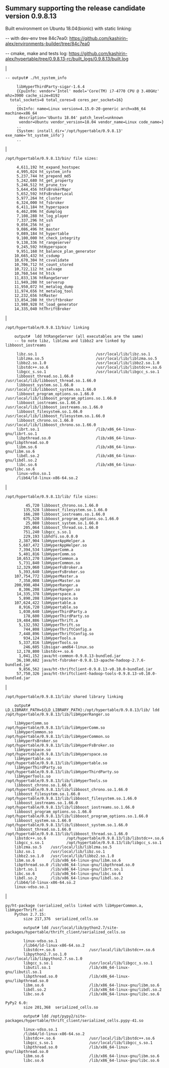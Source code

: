 Summary supporting the release candidate version 0.9.8.13
-
Built environment on Ubuntu 18.04(bionic) with static linking:

   -- with dev-env tree 84c7ea0: https://github.com/kashirin-alex/environments-builder/tree/84c7ea0
   
   -- cmake, make and tests log: https://github.com/kashirin-alex/hypertable/tree/0.9.8.13-rc/built_logs/0.9.8.13/built.log
	
|

    -- output# ./ht_system_info

         libHyperThirdParty-sigar-1.6.4
         {CpuInfo: vendor='Intel' model='Core(TM) i7-4770 CPU @ 3.40GHz' mhz=3900 cache_size=8192 
	  total_sockets=8 total_cores=8 cores_per_socket=16}
         ..
         {OsInfo: name=Linux version=4.15.0-20-generic arch=x86_64 machine=x86_64
          description='Ubuntu 18.04' patch_level=unknown
          vendor=Ubuntu vendor_version=18.04 vendor_name=Linux code_name=}
         ..
         {System: install_dir='/opt/hypertable/0.9.8.13' exe_name='ht_system_info'}
         ..

|

    /opt/hypertable/0.9.8.13/bin/ file sizes:
 
         4,611,192 ht_expand_hostspec
         4,995,024 ht_system_info
         5,237,744 ht_prepend_md5
         5,242,680 ht_get_property
         5,246,512 ht_prune_tsv
         5,644,456 htFsBrokerMapr
         5,652,592 htFsBrokerLocal
         5,977,264 ht_cluster
         6,324,000 ht_fsbroker
         6,411,184 ht_hyperspace
         6,462,896 ht_dumplog
         7,108,288 ht_log_player
         7,337,296 ht_ssh
         9,056,256 ht_gc
         9,086,496 ht_master
         9,089,184 ht_hypertable
         9,100,000 ht_check_integrity
         9,138,336 ht_rangeserver
         9,245,592 htHyperspace
         9,951,168 ht_balance_plan_generator
        10,665,432 ht_csdump
        10,670,304 ht_csvalidate
        10,706,712 ht_count_stored
        10,722,112 ht_salvage
        10,760,544 ht_htck
        11,833,136 htRangeServer
        11,949,208 ht_serverup
        11,950,072 ht_metalog_dump
        11,974,656 ht_metalog_tool
        12,232,656 htMaster
        13,854,208 ht_thriftbroker
        13,980,928 ht_load_generator
        14,335,040 htThriftBroker

|

    /opt/hypertable/0.9.8.13/bin/ linking 
    
        output#  ldd htRangeServer (all executables are the same)
        -- to note libz, liblzma and libbz2 are linked by libboost_iostreams
	 
         libz.so.1                          /usr/local/lib/libz.so.1
         liblzma.so.5                       /usr/local/lib/liblzma.so.5
         libbz2.so.1.0                      /usr/local/lib/libbz2.so.1.0
         libstdc++.so.6                     /usr/local/lib/libstdc++.so.6
         libgcc_s.so.1                      /usr/local/lib/libgcc_s.so.1
         libboost_thread.so.1.66.0          /usr/local/lib/libboost_thread.so.1.66.0
         libboost_system.so.1.66.0          /usr/local/lib/libboost_system.so.1.66.0
         libboost_program_options.so.1.66.0 /usr/local/lib/libboost_program_options.so.1.66.0
         libboost_iostreams.so.1.66.0       /usr/local/lib/libboost_iostreams.so.1.66.0
         libboost_filesystem.so.1.66.0      /usr/local/lib/libboost_filesystem.so.1.66.0
         libboost_chrono.so.1.66.0          /usr/local/lib/libboost_chrono.so.1.66.0
         librt.so.1                         /lib/x86_64-linux-gnu/librt.so.1
         libpthread.so.0                    /lib/x86_64-linux-gnu/libpthread.so.0
         libm.so.6                          /lib/x86_64-linux-gnu/libm.so.6
         libdl.so.2                         /lib/x86_64-linux-gnu/libdl.so.2
         libc.so.6                          /lib/x86_64-linux-gnu/libc.so.6
         linux-vdso.so.1 
         /lib64/ld-linux-x86-64.so.2 

|

    /opt/hypertable/0.9.8.13/lib/ file sizes:
    
             45,720 libboost_chrono.so.1.66.0 
            135,528 libboost_filesystem.so.1.66.0 
            166,280 libboost_iostreams.so.1.66.0 
            675,520 libboost_program_options.so.1.66.0 
             25,080 libboost_system.so.1.66.0 
            205,064 libboost_thread.so.1.66.0 
            751,240 libgcc_s.so.1 
            229,193 libhdfs.so.0.0.0 
          2,387,904 libHyperAppHelper.a 
          5,687,472 libHyperAppHelper.so 
          7,394,534 libHyperComm.a 
          5,401,816 libHyperComm.so 
         10,653,270 libHyperCommon.a 
          5,731,840 libHyperCommon.so 
         12,329,060 libHyperFsBroker.a 
          5,393,640 libHyperFsBroker.so 
        107,754,772 libHyperMaster.a 
          7,358,008 libHyperMaster.so 
        200,998,404 libHyperRanger.a 
          8,306,208 libHyperRanger.so 
         14,335,378 libHyperspace.a 
          5,890,208 libHyperspace.so 
        107,624,422 libHypertable.a 
          8,916,720 libHypertable.so 
          1,030,640 libHyperThirdParty.a 
            178,600 libHyperThirdParty.so 
         19,484,886 libHyperThrift.a 
          5,132,592 libHyperThrift.so 
            744,808 libHyperThriftConfig.a 
          7,448,896 libHyperThriftConfig.so 
            934,124 libHyperTools.a 
          5,337,816 libHyperTools.so 
            246,605 libsigar-amd64-linux.so 
         12,178,800 libstdc++.so.6 
          1,041,152 java/ht-common-0.9.8.13-bundled.jar
         36,190,682 java/ht-fsbroker-0.9.8.13-apache-hadoop-2.7.6-bundled.jar
          9,856,562 java/ht-thriftclient-0.9.8.13-v0.10.0-bundled.jar
         57,750,326 java/ht-thriftclient-hadoop-tools-0.9.8.13-v0.10.0-bundled.jar

|

    /opt/hypertable/0.9.8.13/lib/ shared library linking
    
        output#  LD_LIBRARY_PATH=${LD_LIBRARY_PATH}:/opt/hypertable/0.9.8.13/lib/ ldd /opt/hypertable/0.9.8.13/lib/libHyperRanger.so
	
        libHyperComm.so        /opt/hypertable/0.9.8.13/lib/libHyperComm.so
        libHyperCommon.so      /opt/hypertable/0.9.8.13/lib/libHyperCommon.so
        libHyperFsBroker.so    /opt/hypertable/0.9.8.13/lib/libHyperFsBroker.so
        libHyperspace.so       /opt/hypertable/0.9.8.13/lib/libHyperspace.so
        libHypertable.so       /opt/hypertable/0.9.8.13/lib/libHypertable.so
        libHyperThirdParty.so  /opt/hypertable/0.9.8.13/lib/libHyperThirdParty.so
        libHyperTools.so       /opt/hypertable/0.9.8.13/lib/libHyperTools.so
        libboost_chrono.so.1.66.0          /opt/hypertable/0.9.8.13/lib/libboost_chrono.so.1.66.0
        libboost_filesystem.so.1.66.0      /opt/hypertable/0.9.8.13/lib/libboost_filesystem.so.1.66.0
        libboost_iostreams.so.1.66.0       /opt/hypertable/0.9.8.13/lib/libboost_iostreams.so.1.66.0
        libboost_program_options.so.1.66.0 /opt/hypertable/0.9.8.13/lib/libboost_program_options.so.1.66.0
        libboost_system.so.1.66.0          /opt/hypertable/0.9.8.13/lib/libboost_system.so.1.66.0
        libboost_thread.so.1.66.0          /opt/hypertable/0.9.8.13/lib/libboost_thread.so.1.66.0
        libstdc++.so.6         /opt/hypertable/0.9.8.13/lib/libstdc++.so.6
        libgcc_s.so.1          /opt/hypertable/0.9.8.13/lib/libgcc_s.so.1
        liblzma.so.5    /usr/local/lib/liblzma.so.5
        libz.so.1       /usr/local/lib/libz.so.1
        libbz2.so.1.0   /usr/local/lib/libbz2.so.1.0
        libm.so.6       /lib/x86_64-linux-gnu/libm.so.6
        libpthread.so.0 /lib/x86_64-linux-gnu/libpthread.so.0
        librt.so.1      /lib/x86_64-linux-gnu/librt.so.1
        libc.so.6       /lib/x86_64-linux-gnu/libc.so.6
        libdl.so.2      /lib/x86_64-linux-gnu/libdl.so.2
        /lib64/ld-linux-x86-64.so.2 
        linux-vdso.so.1 

|

    py/ht-package (serialized_cells linked with libHyperCommon.a, libHyperThrift.a)
        Python 2.7.15:
            size 217,376  serialized_cells.so
	    
            output# ldd /usr/local/lib/python2.7/site-packages/hypertable/thrift_client/serialized_cells.so
	    
            linux-vdso.so.1 
            /lib64/ld-linux-x86-64.so.2 
            libstdc++.so.6               /usr/local/lib/libstdc++.so.6
            libpython2.7.so.1.0          /usr/local/lib/libpython2.7.so.1.0
            libgcc_s.so.1                /usr/local/lib/libgcc_s.so.1
            libutil.so.1                 /lib/x86_64-linux-gnu/libutil.so.1
            libpthread.so.0              /lib/x86_64-linux-gnu/libpthread.so.0
            libm.so.6                    /lib/x86_64-linux-gnu/libm.so.6
            libdl.so.2                   /lib/x86_64-linux-gnu/libdl.so.2
            libc.so.6                    /lib/x86_64-linux-gnu/libc.so.6
	
	PyPy2 6.0:
            size 201,368  serialized_cells.so
	    
            output# ldd /opt/pypy2/site-packages/hypertable/thrift_client/serialized_cells.pypy-41.so
	    
            linux-vdso.so.1  
            /lib64/ld-linux-x86-64.so.2  
            libstdc++.so.6               /usr/local/lib/libstdc++.so.6 
            libgcc_s.so.1                /usr/local/lib/libgcc_s.so.1 
            libpthread.so.0              /lib/x86_64-linux-gnu/libpthread.so.0 
            libm.so.6                    /lib/x86_64-linux-gnu/libm.so.6 
            libc.so.6                    /lib/x86_64-linux-gnu/libc.so.6 

 
 
  
